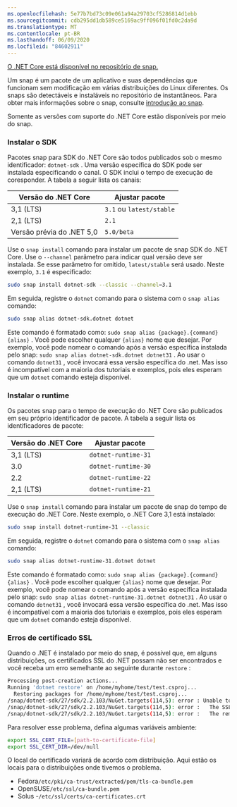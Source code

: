 ```yaml
---
ms.openlocfilehash: 5e77b7bd73c09e061a94a29703cf5286814d1ebb
ms.sourcegitcommit: cdb295dd1db589ce5169ac9ff096f01fd0c2da9d
ms.translationtype: MT
ms.contentlocale: pt-BR
ms.lasthandoff: 06/09/2020
ms.locfileid: "84602911"
---
```


[O .NET Core está disponível no repositório de snap.](https://snapcraft.io/dotnet-sdk)

Um snap é um pacote de um aplicativo e suas dependências que funcionam sem modificação em várias distribuições do Linux diferentes. Os snaps são detectáveis e instaláveis no repositório de instantâneos. Para obter mais informações sobre o snap, consulte [introdução ao snap](https://snapcraft.io/docs/getting-started).

Somente as versões com suporte do .NET Core estão disponíveis por meio do snap.

### <a name="install-the-sdk"></a>Instalar o SDK

Pacotes snap para SDK do .NET Core são todos publicados sob o mesmo identificador: `dotnet-sdk` . Uma versão específica do SDK pode ser instalada especificando o canal. O SDK inclui o tempo de execução de coresponder. A tabela a seguir lista os canais:

| Versão do .NET Core | Ajustar pacote             |
|-------------------|--------------------------|
| 3,1 (LTS)         | `3.1` ou `latest/stable` |
| 2,1 (LTS)         | `2.1`                    |
| Versão prévia do .NET 5,0  | `5.0/beta`               |

Use o `snap install` comando para instalar um pacote de snap SDK do .NET Core. Use o `--channel` parâmetro para indicar qual versão deve ser instalada. Se esse parâmetro for omitido, `latest/stable` será usado. Neste exemplo, `3.1` é especificado:

```bash
sudo snap install dotnet-sdk --classic --channel=3.1
```

Em seguida, registre o `dotnet` comando para o sistema com o `snap alias` comando:

```bash
sudo snap alias dotnet-sdk.dotnet dotnet
```

Este comando é formatado como: `sudo snap alias {package}.{command} {alias}` . Você pode escolher qualquer `{alias}` nome que desejar. Por exemplo, você pode nomear o comando após a versão específica instalada pelo snap: `sudo snap alias dotnet-sdk.dotnet dotnet31` . Ao usar o comando `dotnet31` , você invocará essa versão específica do .net. Mas isso é incompatível com a maioria dos tutoriais e exemplos, pois eles esperam que um `dotnet` comando esteja disponível.

### <a name="install-the-runtime"></a>Instalar o runtime

Os pacotes snap para o tempo de execução do .NET Core são publicados em seu próprio identificador de pacote. A tabela a seguir lista os identificadores de pacote:

| Versão do .NET Core | Ajustar pacote        |
|-------------------|---------------------|
| 3,1 (LTS)         | `dotnet-runtime-31` |
| 3.0               | `dotnet-runtime-30` |
| 2.2               | `dotnet-runtime-22` |
| 2,1 (LTS)         | `dotnet-runtime-21` |

Use o `snap install` comando para instalar um pacote de snap do tempo de execução do .NET Core. Neste exemplo, o .NET Core 3,1 está instalado:

```bash
sudo snap install dotnet-runtime-31 --classic
```

Em seguida, registre o `dotnet` comando para o sistema com o `snap alias` comando:

```bash
sudo snap alias dotnet-runtime-31.dotnet dotnet
```

Este comando é formatado como: `sudo snap alias {package}.{command} {alias}` . Você pode escolher qualquer `{alias}` nome que desejar. Por exemplo, você pode nomear o comando após a versão específica instalada pelo snap: `sudo snap alias dotnet-runtime-31.dotnet dotnet31` . Ao usar o comando `dotnet31` , você invocará essa versão específica do .net. Mas isso é incompatível com a maioria dos tutoriais e exemplos, pois eles esperam que um `dotnet` comando esteja disponível.

### <a name="ssl-certificate-errors"></a>Erros de certificado SSL

Quando o .NET é instalado por meio do snap, é possível que, em alguns distribuições, os certificados SSL do .NET possam não ser encontrados e você receba um erro semelhante ao seguinte durante `restore` :

```bash
Processing post-creation actions...
Running 'dotnet restore' on /home/myhome/test/test.csproj...
  Restoring packages for /home/myhome/test/test.csproj...
/snap/dotnet-sdk/27/sdk/2.2.103/NuGet.targets(114,5): error : Unable to load the service index for source https://api.nuget.org/v3/index.json. [/home/myhome/test/test.csproj]
/snap/dotnet-sdk/27/sdk/2.2.103/NuGet.targets(114,5): error :   The SSL connection could not be established, see inner exception. [/home/myhome/test/test.csproj]
/snap/dotnet-sdk/27/sdk/2.2.103/NuGet.targets(114,5): error :   The remote certificate is invalid according to the validation procedure. [/home/myhome/test/test.csproj]
```

Para resolver esse problema, defina algumas variáveis ambiente:

```bash
export SSL_CERT_FILE=[path-to-certificate-file]
export SSL_CERT_DIR=/dev/null
```

O local do certificado variará de acordo com distribuição. Aqui estão os locais para o distribuições onde tivemos o problema.

* Fedora`/etc/pki/ca-trust/extracted/pem/tls-ca-bundle.pem`
* OpenSUSE`/etc/ssl/ca-bundle.pem`
* Solus -`/etc/ssl/certs/ca-certificates.crt`
